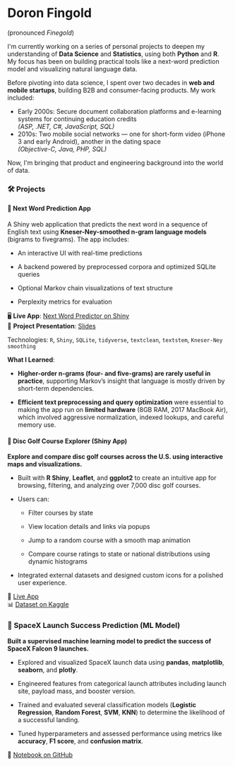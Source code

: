 # Doron Fingold

(pronounced *Finegold*)

I'm currently working on a series of personal projects to deepen my understanding of **Data Science** and **Statistics**, using both **Python** and **R**. My focus has been on building practical tools like a next-word prediction model and visualizing natural language data.

Before pivoting into data science, I spent over two decades in **web and mobile startups**, building B2B and consumer-facing products. My work included:

- Early 2000s: Secure document collaboration platforms and e-learning systems for continuing education credits  
  *(ASP, .NET, C#, JavaScript, SQL)*  
- 2010s: Two mobile social networks — one for short-form video (iPhone 3 and early Android), another in the dating space  
  *(Objective-C, Java, PHP, SQL)*
  
Now, I'm bringing that product and engineering background into the world of data.

### 🛠 Projects

#### 🔮 Next Word Prediction App

A Shiny web application that predicts the next word in a sequence of English text using **Kneser-Ney-smoothed n-gram language models** (bigrams to fivegrams). The app includes:

- An interactive UI with real-time predictions
    
- A backend powered by preprocessed corpora and optimized SQLite queries
    
- Optional Markov chain visualizations of text structure
    
- Perplexity metrics for evaluation  

🖥️ **Live App**: [Next Word Predictor on Shiny](https://lxeimz-doron-fingold.shinyapps.io/simple_word_prediction/)  
🧾 **Project Presentation**: [Slides](https://rpubs.com/DoronF/word_predictor)

Technologies: `R`, `Shiny`, `SQLite`, `tidyverse`, `textclean`, `textstem`, `Kneser-Ney smoothing`

**What I Learned**:

- **Higher-order n-grams (four- and five-grams) are rarely useful in practice**, supporting Markov’s insight that language is mostly driven by short-term dependencies.
    
- **Efficient text preprocessing and query optimization** were essential to making the app run on **limited hardware** (8GB RAM, 2017 MacBook Air), which involved aggressive normalization, indexed lookups, and careful memory use.

#### 🥏 Disc Golf Course Explorer (Shiny App)

**Explore and compare disc golf courses across the U.S. using interactive maps and visualizations.**

- Built with **R Shiny**, **Leaflet**, and **ggplot2** to create an intuitive app for browsing, filtering, and analyzing over 7,000 disc golf courses.
    
- Users can:
    
    - Filter courses by state
        
    - View location details and links via popups
        
    - Jump to a random course with a smooth map animation
        
    - Compare course ratings to state or national distributions using dynamic histograms
        
- Integrated external datasets and designed custom icons for a polished user experience.
    

🔗 [Live App](https://lxeimz-doron-fingold.shinyapps.io/CourseRating/)  
📊 [Dataset on Kaggle](https://www.kaggle.com/datasets/lanekatris/pdga-united-states-disc-golf-courses)

### 🚀 SpaceX Launch Success Prediction (ML Model)

**Built a supervised machine learning model to predict the success of SpaceX Falcon 9 launches.**

- Explored and visualized SpaceX launch data using **pandas**, **matplotlib**, **seaborn**, and **plotly**.
    
- Engineered features from categorical launch attributes including launch site, payload mass, and booster version.
    
- Trained and evaluated several classification models (**Logistic Regression**, **Random Forest**, **SVM**, **KNN**) to determine the likelihood of a successful landing.
    
- Tuned hyperparameters and assessed performance using metrics like **accuracy**, **F1 score**, and **confusion matrix**.
    

📓 [Notebook on GitHub](https://github.com/DoronF/IBM_DS_Capstone/blob/main/SpaceX_Machine%20Learning%20Prediction_Part_5.ipynb)
